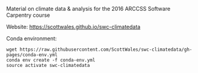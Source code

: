 Material on climate data & analysis for the 2016 ARCCSS Software Carpentry
course

Website: https://scottwales.github.io/swc-climatedata

Conda environment:

    wget https://raw.githubusercontent.com/ScottWales/swc-climatedata/gh-pages/conda-env.yml
    conda env create -f conda-env.yml
    source activate swc-climatedata

